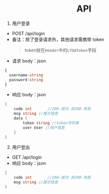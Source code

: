 # <center>API</center>

1. 用户登录

- POST /api/login
- 备注：除了登录请求外，其他请求需携带 token
    > token放在`Header`中的`LTOAToken`字段
- 请求 body：json

```typescript
{
  username:string
  password:string
}
```
- 响应 body：json

```go
{
    code int       //200-成功 非200-失败
    msg string //提示信息
    data {
        token string //token字符串
        user User //用户信息
    }
}
```

2. 用户登出

- GET /api/login
- 响应 body：json

```go
{
    code int       //200-成功 非200-失败
    msg string //提示信息
}
```